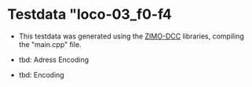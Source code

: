 # Testdata "loco-03_f0-f4

- This testdata was generated using the [ZIMO-DCC](https://github.com/ZIMO-Elektronik/DCC) libraries, compiling the "main.cpp" file.

- tbd: Adress Encoding
- tbd: Encoding
